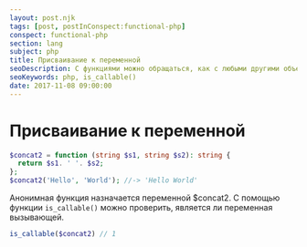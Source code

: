 ```yaml
---
layout: post.njk
tags: [post, postInConspect:functional-php]
conspect: functional-php
section: lang
subject: php
title: Присваивание к переменной
seoDescription: С функциями можно обращаться, как с любыми другими объектами, а значит, можно присваивать переменным.
seoKeywords: php, is_callable()
date: 2017-11-08 09:00:00
---
```

# Присваивание к переменной

```php
$concat2 = function (string $s1, string $s2): string {
  return $s1. ' '. $s2;
};
$concat2('Hello', 'World'); //-> 'Hello World'
```

Анонимная функция назначается переменной $concat2. С помощью функции `is_callable()` можно проверить, является ли переменная вызывающей.

```php
is_callable($concat2) // 1
```